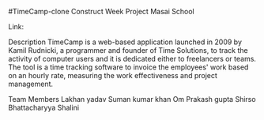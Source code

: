 #TimeCamp-clone
Construct Week Project Masai School

Link:

Description
TimeCamp is a web-based application launched in 2009 by Kamil Rudnicki, a programmer and founder of Time Solutions, to track the activity of computer users and it is dedicated either to freelancers or teams. The tool is a time tracking software to invoice the employees' work based on an hourly rate, measuring the work effectiveness and project management.

Team Members
Lakhan yadav
Suman kumar khan
Om Prakash gupta
Shirso Bhattacharyya
Shalini







